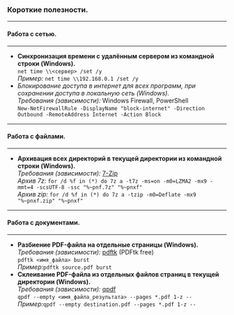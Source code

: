 ### Короткие полезности.
---  
#### Работа с сетью.  
---  
- **Синхронизация времени с удалённым сервером из командной строки (Windows).**  
```net time \\<сервер> /set /y```  
_Пример:_ ```net time \\192.168.0.1 /set /y```  
- *Блокирование доступа в интернет для всех программ, при сохранении доступа в локальную сеть (Windows).*  
_Требования (зависимости):_ Windows Firewall, PowerShell  
```New-NetFirewallRule -DisplayName "block-internet" -Direction Outbound -RemoteAddress Internet -Action Block```  
---  
#### Работа с файлами.  
---  
- **Архивация всех директорий в текущей директории из командной строки (Windows).**  
_Требования (зависимости):_ [7-Zip](https://www.7-zip.org/)  
_Архив 7z:_ ```for /d %f in (*) do 7z a -t7z -ms=on -m0=LZMA2 -mx9 -mmt=4 -scsUTF-8 -ssc "%~pnf.7z" "%~pnxf"```  
_Архив zip:_ ```for /d %f in (*) do 7z a -tzip -m0=Deflate -mx9 "%~pnxf.zip" "%~pnxf"```  
---  
#### Работа с документами.  
---  
- **Разбиение PDF-файла на отдельные страницы (Windows).**  
_Требования (зависимости):_ [pdftk](https://www.pdflabs.com/tools/pdftk-the-pdf-toolkit/) (PDFtk free)  
```pdftk <имя_файла> burst```  
_Пример:_```pdftk source.pdf burst```  
- **Склеивание PDF-файла из отдельных файлов страниц в текущей директории (Windows).**  
_Требования (зависимости):_ [qpdf](https://github.com/qpdf/qpdf/releases)  
```qpdf --empty <имя_файла_результата> --pages *.pdf 1-z --```  
_Пример:_```qpdf --empty destination.pdf --pages *.pdf 1-z --```  
